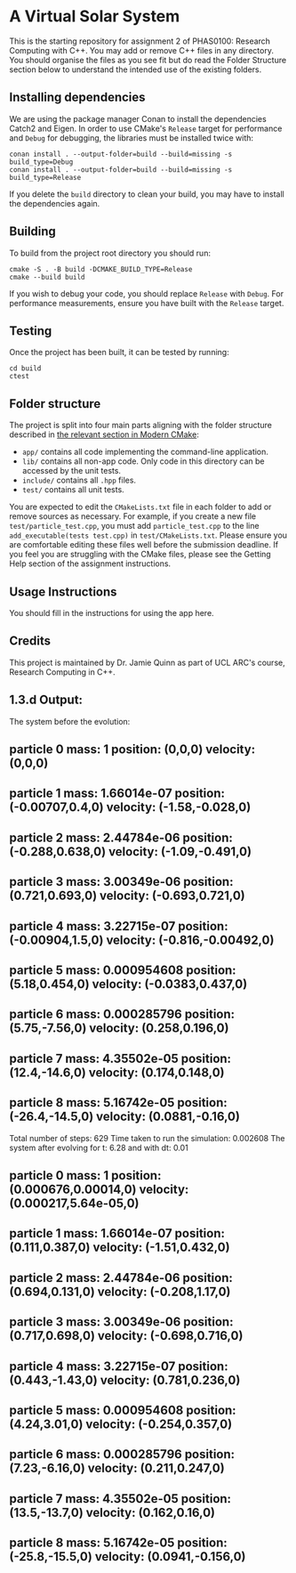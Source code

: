 # A Virtual Solar System

This is the starting repository for assignment 2 of PHAS0100: Research Computing with C++. You may add or remove C++ files in any directory. You should organise the files as you see fit but do read the Folder Structure section below to understand the intended use of the existing folders.

## Installing dependencies

We are using the package manager Conan to install the dependencies Catch2 and Eigen. In order to use CMake's `Release` target for performance and `Debug` for debugging, the libraries must be installed twice with:

```
conan install . --output-folder=build --build=missing -s build_type=Debug
conan install . --output-folder=build --build=missing -s build_type=Release
```

If you delete the `build` directory to clean your build, you may have to install the dependencies again.

## Building

To build from the project root directory you should run:

```
cmake -S . -B build -DCMAKE_BUILD_TYPE=Release
cmake --build build
```

If you wish to debug your code, you should replace `Release` with `Debug`. For performance measurements, ensure you have built with the `Release` target.

## Testing

Once the project has been built, it can be tested by running:

```
cd build
ctest
```

## Folder structure

The project is split into four main parts aligning with the folder structure described in [the relevant section in Modern CMake](https://cliutils.gitlab.io/modern-cmake/chapters/basics/structure.html):

- `app/` contains all code implementing the command-line application.
- `lib/` contains all non-app code. Only code in this directory can be accessed by the unit tests.
- `include/` contains all `.hpp` files.
- `test/` contains all unit tests.

You are expected to edit the `CMakeLists.txt` file in each folder to add or remove sources as necessary. For example, if you create a new file `test/particle_test.cpp`, you must add `particle_test.cpp` to the line `add_executable(tests test.cpp)` in `test/CMakeLists.txt`. Please ensure you are comfortable editing these files well before the submission deadline. If you feel you are struggling with the CMake files, please see the Getting Help section of the assignment instructions.

## Usage Instructions

You should fill in the instructions for using the app here.

## Credits

This project is maintained by Dr. Jamie Quinn as part of UCL ARC's course, Research Computing in C++.

## 1.3.d Output:
The system before the evolution: 

particle 0
mass: 1
position: (0,0,0)
velocity: (0,0,0)
-------------------
particle 1
mass: 1.66014e-07
position: (-0.00707,0.4,0)
velocity: (-1.58,-0.028,0)
-------------------
particle 2
mass: 2.44784e-06
position: (-0.288,0.638,0)
velocity: (-1.09,-0.491,0)
-------------------
particle 3
mass: 3.00349e-06
position: (0.721,0.693,0)
velocity: (-0.693,0.721,0)
-------------------
particle 4
mass: 3.22715e-07
position: (-0.00904,1.5,0)
velocity: (-0.816,-0.00492,0)
-------------------
particle 5
mass: 0.000954608
position: (5.18,0.454,0)
velocity: (-0.0383,0.437,0)
-------------------
particle 6
mass: 0.000285796
position: (5.75,-7.56,0)
velocity: (0.258,0.196,0)
-------------------
particle 7
mass: 4.35502e-05
position: (12.4,-14.6,0)
velocity: (0.174,0.148,0)
-------------------
particle 8
mass: 5.16742e-05
position: (-26.4,-14.5,0)
velocity: (0.0881,-0.16,0)
-------------------


Total number of steps: 629
Time taken to run the simulation: 0.002608
The system after evolving for t: 6.28 and with dt: 0.01


particle 0
mass: 1
position: (0.000676,0.00014,0)
velocity: (0.000217,5.64e-05,0)
-------------------
particle 1
mass: 1.66014e-07
position: (0.111,0.387,0)
velocity: (-1.51,0.432,0)
-------------------
particle 2
mass: 2.44784e-06
position: (0.694,0.131,0)
velocity: (-0.208,1.17,0)
-------------------
particle 3
mass: 3.00349e-06
position: (0.717,0.698,0)
velocity: (-0.698,0.716,0)
-------------------
particle 4
mass: 3.22715e-07
position: (0.443,-1.43,0)
velocity: (0.781,0.236,0)
-------------------
particle 5
mass: 0.000954608
position: (4.24,3.01,0)
velocity: (-0.254,0.357,0)
-------------------
particle 6
mass: 0.000285796
position: (7.23,-6.16,0)
velocity: (0.211,0.247,0)
-------------------
particle 7
mass: 4.35502e-05
position: (13.5,-13.7,0)
velocity: (0.162,0.16,0)
-------------------
particle 8
mass: 5.16742e-05
position: (-25.8,-15.5,0)
velocity: (0.0941,-0.156,0)
-------------------
